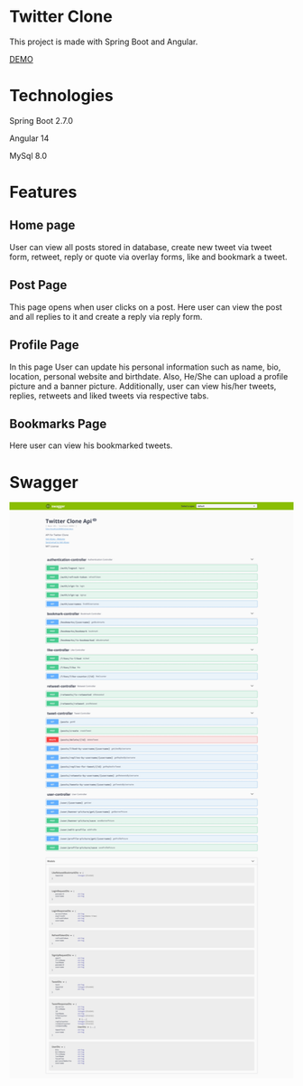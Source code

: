# Twitter Clone
This project is made with Spring Boot and Angular.

[DEMO](https://youtu.be/XzibvGUH66o)

# Technologies
Spring Boot 2.7.0

Angular 14

MySql 8.0
# Features

## Home page
User can view all posts stored in database, create new tweet via tweet form, retweet, reply or quote via overlay forms, like and bookmark a tweet.

## Post Page
This page opens when user clicks on a post. Here user can view the post and all replies to it and create a reply via reply form.

## Profile Page
In this page User can update his personal information such as name, bio, location, personal website and birthdate. 
Also, He/She can upload a profile picture and a banner picture. Additionally, user can view his/her tweets, replies, retweets and liked tweets via respective tabs.

## Bookmarks Page
Here user can view his bookmarked tweets.

# Swagger
![Swagger 1](./backend/swagger/3.jpg)
